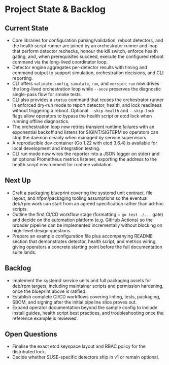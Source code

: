 # Project State & Backlog

## Current State
- Core libraries for configuration parsing/validation, reboot detectors, and the
  health script runner are joined by an orchestrator runner and loop that perform
  detector rechecks, honour the kill switch, enforce health gating, and, when
  prerequisites succeed, execute the configured reboot command via the long-lived
  coordinator loop.
- Detector engine aggregates per-detector results with timing and command output
  to support simulation, orchestration decisions, and CLI reporting.
- CLI offers `validate-config`, `simulate`, `run`, and `version`; `run` now drives
  the long-lived orchestration loop while `--once` preserves the diagnostic
  single-pass flow for smoke tests.
- CLI also provides a `status` command that reuses the orchestrator runner in
  enforced dry-run mode to report detector, health, and lock readiness without
  triggering a reboot.  Optional `--skip-health` and `--skip-lock` flags allow
  operators to bypass the health script or etcd lock when running offline
  diagnostics.
- The orchestration loop now retries transient runtime failures with an
  exponential backoff and listens for SIGINT/SIGTERM so operators can stop the
  daemon cleanly when managed by service supervisors.
- A reproducible dev container (Go 1.22 with etcd 3.6.4) is available for local
  development and integration testing.
- CLI run mode now wires the reporter into a JSON logger on stderr and an
  optional Prometheus metrics listener, exporting the address to the health
  script environment for runtime validation.

## Next Up
- Draft a packaging blueprint covering the systemd unit contract, file layout,
  and nfpm/packaging tooling assumptions so the eventual deb/rpm work can start
  from an agreed specification rather than ad-hoc scripts.
- Outline the first CI/CD workflow stage (formatting + `go test ./...` gate)
  and decide on the automation platform (e.g. GitHub Actions) so the broader
  pipeline can be implemented incrementally without blocking on high-level
  design questions.
- Prepare an example configuration file plus accompanying README section that
  demonstrates detector, health script, and metrics wiring, giving operators a
  concrete starting point before the full documentation suite lands.

## Backlog
- Implement the systemd service units and full packaging assets for deb/rpm
  targets, including maintainer scripts and permission hardening, once the
  blueprint above is ratified.
- Establish complete CI/CD workflows covering linting, tests, packaging, SBOM,
  and signing after the initial pipeline slice proves out.
- Expand operator documentation beyond the sample config to include install
  guides, health script best practices, and troubleshooting once the reference
  example is reviewed.

## Open Questions
- Finalise the exact etcd keyspace layout and RBAC policy for the distributed lock.
- Decide whether SUSE-specific detectors ship in v1 or remain optional.
